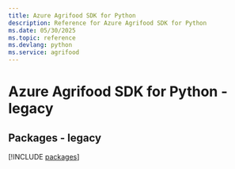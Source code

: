 ```yaml
---
title: Azure Agrifood SDK for Python
description: Reference for Azure Agrifood SDK for Python
ms.date: 05/30/2025
ms.topic: reference
ms.devlang: python
ms.service: agrifood
---
```

# Azure Agrifood SDK for Python - legacy
## Packages - legacy
[!INCLUDE [packages](agrifood-index.md)]